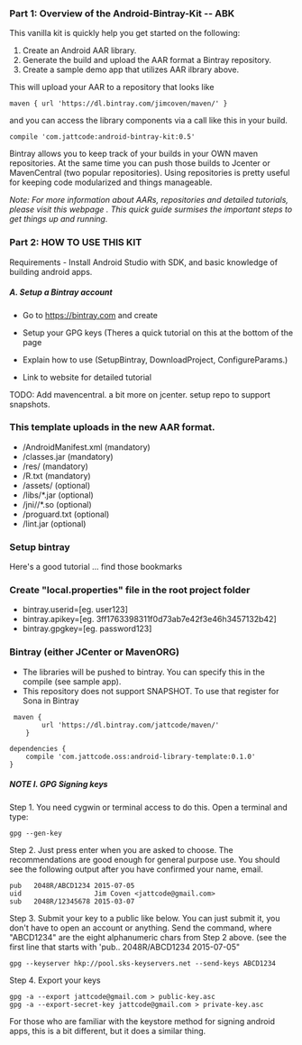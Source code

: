 ### Part 1: Overview of the Android-Bintray-Kit -- ABK

This vanilla kit is quickly help you get started on the following:

1. Create an Android AAR library.
2. Generate the build and upload the AAR format a Bintray repository.
3. Create a sample demo app that utilizes AAR ilbrary above.

This will upload your AAR to a repository that looks like 

```
maven { url 'https://dl.bintray.com/jimcoven/maven/' }
```

and you can access the library components via a call like this in your build.

```
compile 'com.jattcode:android-bintray-kit:0.5'
```

Bintray allows you to keep track of your builds in your OWN maven repositories. At the same time you can push those builds to Jcenter or MavenCentral (two popular repositories). Using repositories is pretty useful for keeping code modularized and things manageable. 

*Note: For more information about AARs, repositories and detailed tutorials, please visit this webpage <LINK>. This quick guide surmises the important steps to get things up and running.*

### Part 2: HOW TO USE THIS KIT

Requirements - Install Android Studio with SDK, and basic knowledge of building android apps.

##### A. Setup a Bintray account

- Go to https://bintray.com and create 
- Setup your GPG keys (Theres a quick tutorial on this at the bottom of the page


- Explain how to use (SetupBintray, DownloadProject, ConfigureParams.)
- Link to website for detailed tutorial


TODO: Add mavencentral. a bit more on jcenter. setup repo to support snapshots.

### This template uploads in the new AAR format.

- /AndroidManifest.xml (mandatory)
- /classes.jar (mandatory)
- /res/ (mandatory)
- /R.txt (mandatory)
- /assets/ (optional)
- /libs/*.jar (optional)
- /jni/<abi>/*.so (optional)
- /proguard.txt (optional)
- /lint.jar (optional)


### Setup bintray 
Here's a good tutorial
... find those bookmarks

### Create "local.properties" file in the root project folder
* bintray.userid=[eg. user123] 
* bintray.apikey=[eg. 3ff1763398311f0d73ab7e42f3e46h3457132b42]
* bintray.gpgkey=[eg. password123]

### Bintray (either JCenter or MavenORG)
* The libraries will be pushed to bintray. You can specify this in the compile (see sample app).
* This repository does not support SNAPSHOT. To use that register for Sona in Bintray
 
```
 maven {
        url 'https://dl.bintray.com/jattcode/maven/'
    }
```

```
dependencies {
    compile 'com.jattcode.oss:android-library-template:0.1.0'
}
```

##### NOTE I. GPG Signing keys

Step 1. You need cygwin or terminal access to do this. Open a terminal and type: 

```
gpg --gen-key
```

Step 2. Just press enter when you are asked to choose. The recommendations are good enough for general purpose use. You should see the following output after you have confirmed your name, email.

```
pub   2048R/ABCD1234 2015-07-05
uid                  Jim Coven <jattcode@gmail.com>
sub   2048R/12345678 2015-03-07
```

Step 3. Submit your key to a public like below. You can just submit it, you don't have to open an account or anything. Send the command, where "ABCD1234" are the eight alphanumeric chars from Step 2 above. (see the first line that starts with 'pub.. 2048R/ABCD1234 2015-07-05"

```
gpg --keyserver hkp://pool.sks-keyservers.net --send-keys ABCD1234
```

Step 4. Export your keys

```
gpg -a --export jattcode@gmail.com > public-key.asc
gpg -a --export-secret-key jattcode@gmail.com > private-key.asc
```

For those who are familiar with the keystore method for signing android apps, this is a bit different, but it does a similar thing. 
